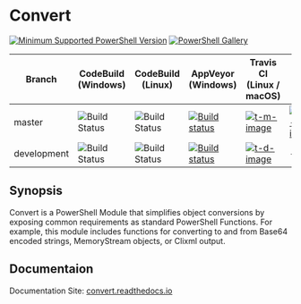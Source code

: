 # Convert

[![Minimum Supported PowerShell Version][powershell-minimum]][powershell-github]
[![PowerShell Gallery][psgallery-img]][psgallery-site]

[powershell-minimum]: https://img.shields.io/badge/PowerShell-5.1+-blue.svg
[powershell-github]:  https://github.com/PowerShell/PowerShell
[psgallery-img]:      https://img.shields.io/powershellgallery/dt/Convert.svg
[psgallery-site]:     https://www.powershellgallery.com/packages/Convert

Branch      | CodeBuild (Windows)           | CodeBuild (Linux)           | AppVeyor (Windows)                       | Travis CI (Linux / macOS) | Read the Docs              |
---         | ---                           | ---                         | ---                                      | ---                       | ---                        |
master      | ![Build Status][cb-m-windows] | ![Build Status][cb-m-linux] | [![Build status][av-m-image]][av-m-site] | [![t-m-image][]][t-site]  | [![rtd-image][]][rtd-site] |
development | ![Build Status][cb-d-windows] | ![Build Status][cb-d-linux] | [![Build status][av-d-image]][av-d-site] | [![t-d-image][]][t-site]  | ---                        |

[cb-m-windows]:        https://codebuild.us-west-2.amazonaws.com/badges?uuid=eyJlbmNyeXB0ZWREYXRhIjoidFJnVXpTYzFvTEJwdWlmbmIyRmduRktWSVVCeldLQzJqYURuOUpYV0tkK2w1eS9KQXJ4K2Y5TWd4VFF1R1RJOWE2S0JXLzZ3MmhLMEV6R083NTAwUTk0PSIsIml2UGFyYW1ldGVyU3BlYyI6IjE1eVJ6bkcrOFhtUk04aFIiLCJtYXRlcmlhbFNldFNlcmlhbCI6MX0%3D&branch=master
[cb-m-linux]:          https://codebuild.us-west-2.amazonaws.com/badges?uuid=eyJlbmNyeXB0ZWREYXRhIjoiRTN4QUhPbkdFWTZnSEcvNXRhQ21CU0grbVZJcFNKMktUZnhieUNPZkM5ay9ZYVhlU09MbVZWRXdySlM3M21nczFqemd6Tmt2OXg0SW9oRTZHTUpsaS9FPSIsIml2UGFyYW1ldGVyU3BlYyI6IjFPWWRaSWpENlZjQVZRbEsiLCJtYXRlcmlhbFNldFNlcmlhbCI6MX0%3D&branch=master
[cb-d-windows]:   https://codebuild.us-west-2.amazonaws.com/badges?uuid=eyJlbmNyeXB0ZWREYXRhIjoidFJnVXpTYzFvTEJwdWlmbmIyRmduRktWSVVCeldLQzJqYURuOUpYV0tkK2w1eS9KQXJ4K2Y5TWd4VFF1R1RJOWE2S0JXLzZ3MmhLMEV6R083NTAwUTk0PSIsIml2UGFyYW1ldGVyU3BlYyI6IjE1eVJ6bkcrOFhtUk04aFIiLCJtYXRlcmlhbFNldFNlcmlhbCI6MX0%3D&branch=development
[cb-d-linux]:     https://codebuild.us-west-2.amazonaws.com/badges?uuid=eyJlbmNyeXB0ZWREYXRhIjoiRTN4QUhPbkdFWTZnSEcvNXRhQ21CU0grbVZJcFNKMktUZnhieUNPZkM5ay9ZYVhlU09MbVZWRXdySlM3M21nczFqemd6Tmt2OXg0SW9oRTZHTUpsaS9FPSIsIml2UGFyYW1ldGVyU3BlYyI6IjFPWWRaSWpENlZjQVZRbEsiLCJtYXRlcmlhbFNldFNlcmlhbCI6MX0%3D&branch=development

[av-m-image]:            https://ci.appveyor.com/api/projects/status/37e2xyj4coyc63fr/branch/master?svg=true
[av-m-site]:             https://ci.appveyor.com/project/austoonz/convert/branch/master
[av-d-image]:            https://ci.appveyor.com/api/projects/status/37e2xyj4coyc63fr/branch/master?svg=true
[av-d-site]:             https://ci.appveyor.com/project/austoonz/convert/branch/master
[t-m-image]:             https://travis-ci.org/austoonz/Convert.svg?branch=master
[t-d-image]:             https://travis-ci.org/austoonz/Convert.svg?branch=development
[t-site]:                https://travis-ci.org/austoonz/Convert
[rtd-image]:             https://readthedocs.org/projects/convert/badge/?version=latest
[rtd-site]:              https://readthedocs.org/projects/convert/

## Synopsis

Convert is a PowerShell Module that simplifies object conversions by exposing common requirements as standard PowerShell Functions. For example, this module includes functions for converting to and from Base64 encoded strings, MemoryStream objects, or Clixml output.


## Documentaion

Documentation Site: [convert.readthedocs.io](https://convert.readthedocs.io/)